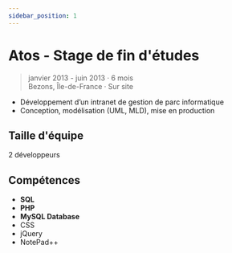 ```yaml
---
sidebar_position: 1
---
```


# Atos - Stage de fin d'études

> janvier 2013 - juin 2013 · 6 mois\
> Bezons, Île-de-France · Sur site

- Développement d’un intranet de gestion de parc informatique
- Conception, modélisation (UML, MLD), mise en production

## Taille d'équipe

2 développeurs

## Compétences

- **SQL**
- **PHP**
- **MySQL Database**
- CSS
- jQuery
- NotePad++
